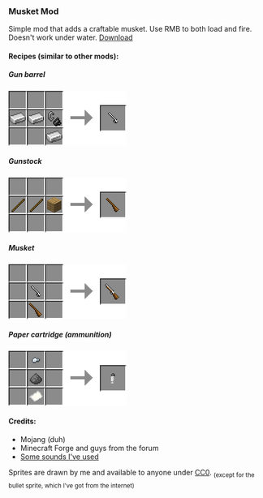 ### Musket Mod

Simple mod that adds a craftable musket. Use RMB to both load and fire. Doesn't work under water. [Download](https://github.com/ewewukek/mc-musketmod/releases/latest)

#### Recipes (similar to other mods):

##### Gun barrel
![](doc/barrel_recipe.png?raw=true)

##### Gunstock
![](doc/gunstock_recipe.png?raw=true)

##### Musket
![](doc/musket_recipe.png?raw=true)

##### Paper cartridge (ammunition)
![](doc/cartridge_recipe.png?raw=true)

#### Credits:
- Mojang (duh)
- Minecraft Forge and guys from the forum
- [Some sounds I've used](src/main/resources/assets/musketmod/sounds/credits.txt)

Sprites are drawn by me and available to anyone under [CC0](https://creativecommons.org/publicdomain/zero/1.0/).
<sub>(except for the bullet sprite, which I've got from the internet)</sub>
